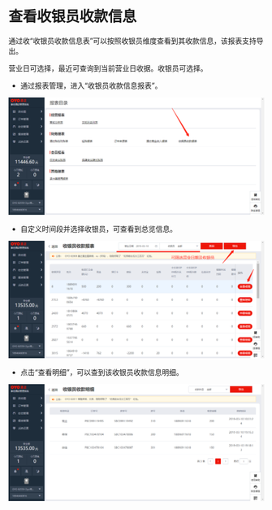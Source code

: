 # 查看收银员收款信息

通过收“收银员收款信息表”可以按照收银员维度查看到其收款信息，该报表支持导出。

营业日可选择，最近可查询到当前营业日收据。收银员可选择。

* 通过报表管理，进入“收银员收款信息报表”。

![](../../../.gitbook/assets/image%20%28384%29.png)

* 自定义时间段并选择收银员，可查看到总览信息。

![](../../../.gitbook/assets/image%20%28436%29.png)

* 点击“查看明细”，可以查到该收银员收款信息明细。

![](../../../.gitbook/assets/image%20%28309%29.png)

